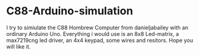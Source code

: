 # C88-Arduino-simulation
I try to simiulate the C88 Hombrew Computer from danieljabailey with an ordinary Arduino Uno.
Everything i would use is an 8x8 Led-matrix, a max7219cng led driver, an 4x4 keypad, some wires and resitors.
Hope you will like it.
